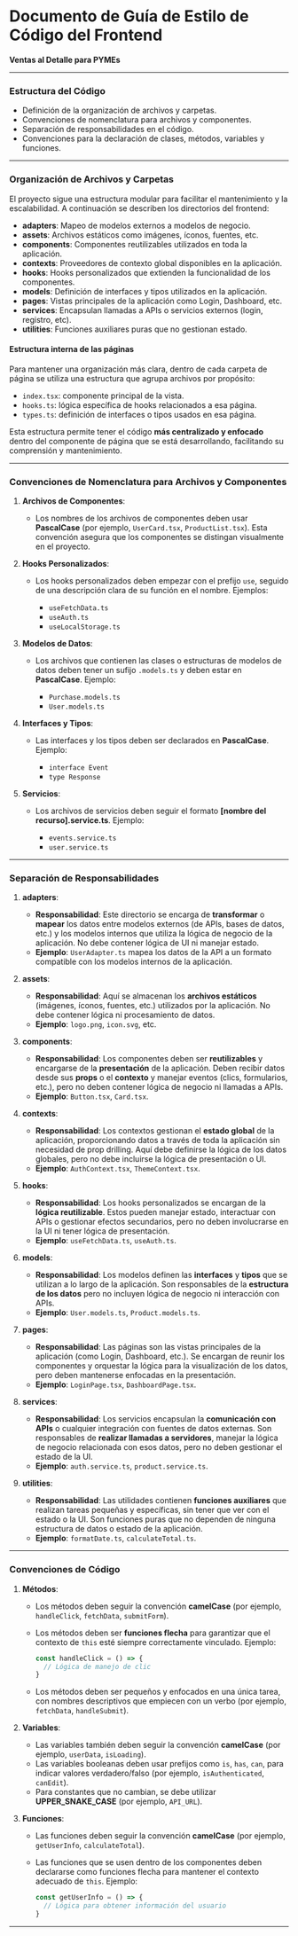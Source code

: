 # Documento de Guía de Estilo de Código del Frontend

**Ventas al Detalle para PYMEs**

---

### Estructura del Código

* Definición de la organización de archivos y carpetas.
* Convenciones de nomenclatura para archivos y componentes.
* Separación de responsabilidades en el código.
* Convenciones para la declaración de clases, métodos, variables y funciones.

---

### Organización de Archivos y Carpetas

El proyecto sigue una estructura modular para facilitar el mantenimiento y la escalabilidad. A continuación se describen los directorios del frontend:

* **adapters**: Mapeo de modelos externos a modelos de negocio.
* **assets**: Archivos estáticos como imágenes, íconos, fuentes, etc.
* **components**: Componentes reutilizables utilizados en toda la aplicación.
* **contexts**: Proveedores de contexto global disponibles en la aplicación.
* **hooks**: Hooks personalizados que extienden la funcionalidad de los componentes.
* **models**: Definición de interfaces y tipos utilizados en la aplicación.
* **pages**: Vistas principales de la aplicación como Login, Dashboard, etc.
* **services**: Encapsulan llamadas a APIs o servicios externos (login, registro, etc).
* **utilities**: Funciones auxiliares puras que no gestionan estado.

#### Estructura interna de las páginas

Para mantener una organización más clara, dentro de cada carpeta de página se utiliza una estructura que agrupa archivos por propósito:

* `index.tsx`: componente principal de la vista.
* `hooks.ts`: lógica específica de hooks relacionados a esa página.
* `types.ts`: definición de interfaces o tipos usados en esa página.

Esta estructura permite tener el código **más centralizado y enfocado** dentro del componente de página que se está desarrollando, facilitando su comprensión y mantenimiento.

---

### Convenciones de Nomenclatura para Archivos y Componentes

1. **Archivos de Componentes**:

   * Los nombres de los archivos de componentes deben usar **PascalCase** (por ejemplo, `UserCard.tsx`, `ProductList.tsx`). Esta convención asegura que los componentes se distingan visualmente en el proyecto.

2. **Hooks Personalizados**:

   * Los hooks personalizados deben empezar con el prefijo `use`, seguido de una descripción clara de su función en el nombre. Ejemplos:

     * `useFetchData.ts`
     * `useAuth.ts`
     * `useLocalStorage.ts`

3. **Modelos de Datos**:

   * Los archivos que contienen las clases o estructuras de modelos de datos deben tener un sufijo `.models.ts` y deben estar en **PascalCase**. Ejemplo:

     * `Purchase.models.ts`
     * `User.models.ts`

4. **Interfaces y Tipos**:

   * Las interfaces y los tipos deben ser declarados en **PascalCase**. Ejemplo:

     * `interface Event`
     * `type Response`

5. **Servicios**:

   * Los archivos de servicios deben seguir el formato **\[nombre del recurso].service.ts**. Ejemplo:

     * `events.service.ts`
     * `user.service.ts`

---

### Separación de Responsabilidades

1. **adapters**:

   * **Responsabilidad**: Este directorio se encarga de **transformar** o **mapear** los datos entre modelos externos (de APIs, bases de datos, etc.) y los modelos internos que utiliza la lógica de negocio de la aplicación. No debe contener lógica de UI ni manejar estado.
   * **Ejemplo**: `UserAdapter.ts` mapea los datos de la API a un formato compatible con los modelos internos de la aplicación.

2. **assets**:

   * **Responsabilidad**: Aquí se almacenan los **archivos estáticos** (imágenes, íconos, fuentes, etc.) utilizados por la aplicación. No debe contener lógica ni procesamiento de datos.
   * **Ejemplo**: `logo.png`, `icon.svg`, etc.

3. **components**:

   * **Responsabilidad**: Los componentes deben ser **reutilizables** y encargarse de la **presentación** de la aplicación. Deben recibir datos desde sus **props** o el **contexto** y manejar eventos (clics, formularios, etc.), pero no deben contener lógica de negocio ni llamadas a APIs.
   * **Ejemplo**: `Button.tsx`, `Card.tsx`.

4. **contexts**:

   * **Responsabilidad**: Los contextos gestionan el **estado global** de la aplicación, proporcionando datos a través de toda la aplicación sin necesidad de prop drilling. Aquí debe definirse la lógica de los datos globales, pero no debe incluirse la lógica de presentación o UI.
   * **Ejemplo**: `AuthContext.tsx`, `ThemeContext.tsx`.

5. **hooks**:

   * **Responsabilidad**: Los hooks personalizados se encargan de la **lógica reutilizable**. Estos pueden manejar estado, interactuar con APIs o gestionar efectos secundarios, pero no deben involucrarse en la UI ni tener lógica de presentación.
   * **Ejemplo**: `useFetchData.ts`, `useAuth.ts`.

6. **models**:

   * **Responsabilidad**: Los modelos definen las **interfaces** y **tipos** que se utilizan a lo largo de la aplicación. Son responsables de la **estructura de los datos** pero no incluyen lógica de negocio ni interacción con APIs.
   * **Ejemplo**: `User.models.ts`, `Product.models.ts`.

7. **pages**:

   * **Responsabilidad**: Las páginas son las vistas principales de la aplicación (como Login, Dashboard, etc.). Se encargan de reunir los componentes y orquestar la lógica para la visualización de los datos, pero deben mantenerse enfocadas en la presentación.
   * **Ejemplo**: `LoginPage.tsx`, `DashboardPage.tsx`.

8. **services**:

   * **Responsabilidad**: Los servicios encapsulan la **comunicación con APIs** o cualquier integración con fuentes de datos externas. Son responsables de **realizar llamadas a servidores**, manejar la lógica de negocio relacionada con esos datos, pero no deben gestionar el estado de la UI.
   * **Ejemplo**: `auth.service.ts`, `product.service.ts`.

9. **utilities**:

   * **Responsabilidad**: Las utilidades contienen **funciones auxiliares** que realizan tareas pequeñas y específicas, sin tener que ver con el estado o la UI. Son funciones puras que no dependen de ninguna estructura de datos o estado de la aplicación.
   * **Ejemplo**: `formatDate.ts`, `calculateTotal.ts`.

---

### Convenciones de Código

1. **Métodos**:

   * Los métodos deben seguir la convención **camelCase** (por ejemplo, `handleClick`, `fetchData`, `submitForm`).
   * Los métodos deben ser **funciones flecha** para garantizar que el contexto de `this` esté siempre correctamente vinculado. Ejemplo:

     ```typescript
     const handleClick = () => {
       // Lógica de manejo de clic
     }
     ```
   * Los métodos deben ser pequeños y enfocados en una única tarea, con nombres descriptivos que empiecen con un verbo (por ejemplo, `fetchData`, `handleSubmit`).

2. **Variables**:

   * Las variables también deben seguir la convención **camelCase** (por ejemplo, `userData`, `isLoading`).
   * Las variables booleanas deben usar prefijos como `is`, `has`, `can`, para indicar valores verdadero/falso (por ejemplo, `isAuthenticated`, `canEdit`).
   * Para constantes que no cambian, se debe utilizar **UPPER\_SNAKE\_CASE** (por ejemplo, `API_URL`).

3. **Funciones**:

   * Las funciones deben seguir la convención **camelCase** (por ejemplo, `getUserInfo`, `calculateTotal`).
   * Las funciones que se usen dentro de los componentes deben declararse como funciones flecha para mantener el contexto adecuado de `this`. Ejemplo:

     ```typescript
     const getUserInfo = () => {
       // Lógica para obtener información del usuario
     }
     ```

---


